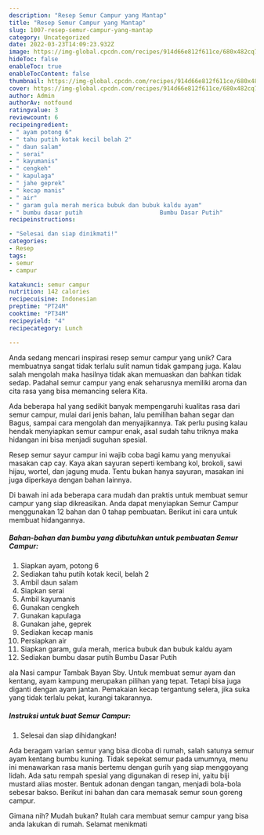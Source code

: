 ```yaml
---
description: "Resep Semur Campur yang Mantap"
title: "Resep Semur Campur yang Mantap"
slug: 1007-resep-semur-campur-yang-mantap
category: Uncategorized
date: 2022-03-23T14:09:23.932Z
image: https://img-global.cpcdn.com/recipes/914d66e812f611ce/680x482cq70/semur-campur-foto-resep-utama.jpg
hideToc: false
enableToc: true
enableTocContent: false
thumbnail: https://img-global.cpcdn.com/recipes/914d66e812f611ce/680x482cq70/semur-campur-foto-resep-utama.jpg
cover: https://img-global.cpcdn.com/recipes/914d66e812f611ce/680x482cq70/semur-campur-foto-resep-utama.jpg
author: Admin
authorAv: notfound
ratingvalue: 3
reviewcount: 6
recipeingredient:
- " ayam potong 6"
- " tahu putih kotak kecil belah 2"
- " daun salam"
- " serai"
- " kayumanis"
- " cengkeh"
- " kapulaga"
- " jahe geprek"
- " kecap manis"
- " air"
- " garam gula merah merica bubuk dan bubuk kaldu ayam"
- " bumbu dasar putih                      Bumbu Dasar Putih"
recipeinstructions:

- "Selesai dan siap dinikmati!"
categories:
- Resep
tags:
- semur
- campur

katakunci: semur campur 
nutrition: 142 calories
recipecuisine: Indonesian
preptime: "PT24M"
cooktime: "PT34M"
recipeyield: "4"
recipecategory: Lunch

---
```





Anda sedang mencari inspirasi resep semur campur yang unik? Cara membuatnya sangat tidak terlalu sulit namun tidak gampang juga. Kalau salah mengolah maka hasilnya tidak akan memuaskan dan bahkan tidak sedap. Padahal semur campur yang enak seharusnya memiliki aroma dan cita rasa yang bisa memancing selera Kita.





Ada beberapa hal yang sedikit banyak mempengaruhi kualitas rasa dari semur campur, mulai dari jenis bahan, lalu pemilihan bahan segar dan Bagus, sampai cara mengolah dan menyajikannya. Tak perlu pusing kalau hendak menyiapkan semur campur enak,      asal sudah tahu triknya maka hidangan ini bisa menjadi suguhan spesial.














Resep semur sayur campur ini wajib coba bagi kamu yang menyukai masakan cap cay. Kaya akan sayuran seperti kembang kol, brokoli, sawi hijau, wortel, dan jagung muda. Tentu bukan hanya sayuran, masakan ini juga diperkaya dengan bahan lainnya.






Di bawah ini ada beberapa cara mudah dan praktis untuk membuat semur campur yang siap dikreasikan. Anda dapat menyiapkan Semur Campur menggunakan 12 bahan dan 0 tahap pembuatan. Berikut ini cara untuk membuat hidangannya.

<!--inarticleads1-->

##### Bahan-bahan dan bumbu yang dibutuhkan untuk pembuatan Semur Campur:

1. Siapkan  ayam, potong 6
1. Sediakan  tahu putih kotak kecil, belah 2
1. Ambil  daun salam
1. Siapkan  serai
1. Ambil  kayumanis
1. Gunakan  cengkeh
1. Gunakan  kapulaga
1. Gunakan  jahe, geprek
1. Sediakan  kecap manis
1. Persiapkan  air
1. Siapkan  garam, gula merah, merica bubuk dan bubuk kaldu ayam
1. Sediakan  bumbu dasar putih                      Bumbu Dasar Putih


ala Nasi campur Tambak Bayan Sby. Untuk membuat semur ayam dan kentang, ayam kampung merupakan pilihan yang tepat. Tetapi bisa juga diganti dengan ayam jantan. Pemakaian kecap tergantung selera, jika suka yang tidak terlalu pekat, kurangi takarannya. 

<!--inarticleads2-->

##### Instruksi untuk buat Semur Campur:


1. Selesai dan siap dihidangkan!

Ada beragam varian semur yang bisa dicoba di rumah, salah satunya semur ayam kentang bumbu kuning. Tidak sepekat semur pada umumnya, menu ini menawarkan rasa manis bertemu dengan gurih yang siap menggoyang lidah. Ada satu rempah spesial yang digunakan di resep ini, yaitu biji mustard alias moster. Bentuk adonan dengan tangan, menjadi bola-bola sebesar bakso. Berikut ini bahan dan cara memasak semur soun goreng campur. 

Gimana nih? Mudah bukan? Itulah cara membuat semur campur yang bisa anda lakukan di rumah. Selamat menikmati
